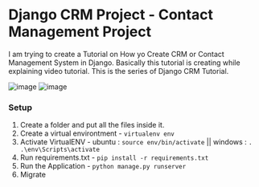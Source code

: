 # Django CRM Project - Contact Management Project 


I am trying to create a Tutorial on How yo Create CRM or Contact Management System in Django. Basically this tutorial is creating while explaining video tutorial. This is the series of Django CRM Tutorial.

![image](https://github.com/muslimbek77/DjangoCRM/assets/48023644/2e2d4517-534d-4850-bc39-9723fa3b521e)
![image](https://github.com/muslimbek77/DjangoCRM/assets/48023644/8f814677-2c13-46b6-b12b-429e18ce0dec)

### Setup
1. Create a folder and put all the files inside it.
2. Create a virtual environtment - `virtualenv env`
3. Activate VirtualENV - ubuntu : `source env/bin/activate` || windows : `. .\env\Scripts\activate`
4. Run requirements.txt - `pip install -r requirements.txt`
5. Run the Application - `python manage.py runserver`
6. Migrate

